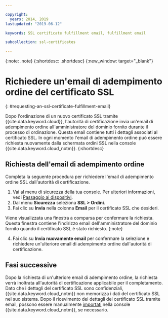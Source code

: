 ```yaml
---

copyright:
  years: 2014, 2019
lastupdated: "2019-06-12"

keywords: SSL certificate fulfillment email, fulfillment email

subcollection: ssl-certificates

---
```


{:note: .note}
{:shortdesc: .shortdesc}
{:new_window: target="_blank"}

# Richiedere un'email di adempimento ordine del certificato SSL
{: #requesting-an-ssl-certificate-fulfillment-email}

Dopo l'ordinazione di un nuovo certificato SSL tramite {{site.data.keyword.cloud}}, l'autorità di certificazione invia un'email di adempimento ordine all'amministratore del dominio fornito durante il processo di ordinazione. Questa email contiene tutti i dettagli associati al certificato SSL. In ogni momento l'email di adempimento ordine può essere richiesta nuovamente dalla schermata ordini SSL nella console {{site.data.keyword.cloud_notm}}.
{:shortdesc}

## Richiesta dell'email di adempimento ordine
Completa la seguente procedura per richiedere l'email di adempimento ordine SSL dall'autorità di certificazione.

1. Vai al menu di sicurezza della tua console. Per ulteriori informazioni, vedi [Passaggio ai dispositivi](/docs/infrastructure/ssl-certificates?topic=virtual-servers-navigating-devices).
2. Dal menu **Sicurezza** seleziona **SSL > Ordini**.
3. Fai clic su **Invia** nella colonna **Email** per il certificato SSL che desideri.

  Viene visualizzata una finestra a comparsa per confermare la richiesta. Questa finestra contiene l'indirizzo email dell'amministratore del dominio fornito quando il certificato SSL è stato richiesto.
  {:note}

4. Fai clic su **Invia nuovamente email** per confermare la selezione e richiedere un'ulteriore email di adempimento ordine dall'autorità di certificazione.

## Fasi successive

Dopo la richiesta di un'ulteriore email di adempimento ordine, la richiesta verrà inoltrata all'autorità di certificazione applicabile per il completamento. Dato che i dettagli del certificato SSL sono confidenziali, {{site.data.keyword.cloud_notm}} non memorizza i dati del certificato SSL nel suo sistema. Dopo il ricevimento dei dettagli del certificato SSL tramite email, possono essere manualmente [importati](/docs/infrastructure/ssl-certificates?topic=ssl-certificates-importing-ssl-certificates#importing-ssl-certificates) nella console {{site.data.keyword.cloud_notm}}, se necessario.
